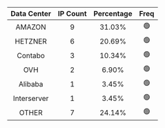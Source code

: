 | Data Center | IP Count | Percentage | Freq |
|:------------:|:--------:|:-----------:|:-----:|
| AMAZON | 9 | 31.03% | 🟢 |
| HETZNER | 6 | 20.69% | 🟢 |
| Contabo | 3 | 10.34% | 🟢 |
| OVH | 2 | 6.90% | 🟢 |
| Alibaba | 1 | 3.45% | 🟢 |
| Interserver | 1 | 3.45% | 🟢 |
| OTHER | 7 | 24.14% | 🟢 |